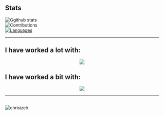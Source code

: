 ## Stats


![Ggithub stats](https://github-readme-stats-ten-gilt.vercel.app/api?username=chrisizeh&show_icons=true&count_private=true&theme=dark)
<br>
![Contributions](https://github-readme-streak-stats.herokuapp.com/?user=chrisizeh&theme=dark)
<br>
[![Languages](https://github-readme-stats-ten-gilt.vercel.app/api/top-langs/?username=chrisizeh&hide=css,html&theme=dark)](https://github.com/anuraghazra/github-readme-stats)

<hr>

## I have worked a lot with:
<p align="center">
  <a href="https://skillicons.dev">
    <img src="https://skillicons.dev/icons?i=arduino,bash,git,c,cpp,cmake,docker,fastapi,flask,git,github,java,linux,postgres,julia,py,raspberrypi,ros,sqlite,tailwind,githubactions" />
  </a>
</p>

## I have worked a bit with:
<p align="center">
  <a href="https://skillicons.dev">
    <img src="https://skillicons.dev/icons?i=blender,grafana,graphql,kubernetes,qt,r,unity" />
  </a>
</p>

<hr>

<br>
<img src="https://komarev.com/ghpvc/?username=chrisizeh&style=flat&color=brightgreen" alt="chrisizeh" />


<!--
**chrisizeh/chrisizeh** is a ✨ _special_ ✨ repository because its `README.md` (this file) appears on your GitHub profile.

Here are some ideas to get you started:

- 🔭 I’m currently working on ...
- 🌱 I’m currently learning ...
- 👯 I’m looking to collaborate on ...
- 🤔 I’m looking for help with ...
- 💬 Ask me about ...
- 📫 How to reach me: ...
- 😄 Pronouns: ...
- ⚡ Fun fact: ...
-->
